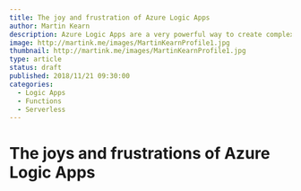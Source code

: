 ```yaml
---
title: The joy and frustration of Azure Logic Apps
author: Martin Kearn
description: Azure Logic Apps are a very powerful way to create complex no-code workflows which can integrate many different cloud services. They are very powerful but also very frustrating to get to grips with, especially if you are a newbie. This article covers some of my learnings and recommendations for getting the best out of Azure Logic Apps with Azure Functions
image: http://martink.me/images/MartinKearnProfile1.jpg
thumbnail: http://martink.me/images/MartinKearnProfile1.jpg
type: article
status: draft
published: 2018/11/21 09:30:00
categories: 
  - Logic Apps
  - Functions
  - Serverless
---
```


# The joys and frustrations of Azure Logic Apps